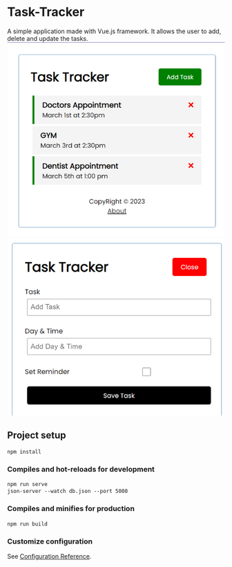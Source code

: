# Task-Tracker

A simple application made with Vue.js framework. It allows the user to add, delete and update the tasks.
![Screenshot](./screenshots/1.png)
![Screenshot](./screenshots/2.png)

## Project setup

```
npm install
```

### Compiles and hot-reloads for development

```
npm run serve
json-server --watch db.json --port 5000
```

### Compiles and minifies for production

```
npm run build
```

### Customize configuration

See [Configuration Reference](https://cli.vuejs.org/config/).
